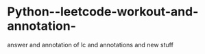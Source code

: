 # Python--leetcode-workout-and-annotation-
answer and annotation of lc and annotations and new stuff
